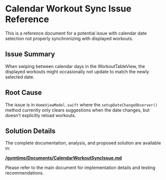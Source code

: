 # Calendar Workout Sync Issue Reference

This is a reference document for a potential issue with calendar date selection not properly synchronizing with displayed workouts.

## Issue Summary

When swiping between calendar days in the WorkoutTableView, the displayed workouts might occasionally not update to match the newly selected date.

## Root Cause

The issue is in `HomeViewModel.swift` where the `setupDateChangeObserver()` method currently only clears suggestions when the date changes, but doesn't explicitly reload workouts.

## Solution Details

The complete documentation, analysis, and proposed solution are available in:

**[/gymtime/Documents/CalendarWorkoutSyncIssue.md](/gymtime/Documents/CalendarWorkoutSyncIssue.md)**

Please refer to the main document for implementation details and testing recommendations. 